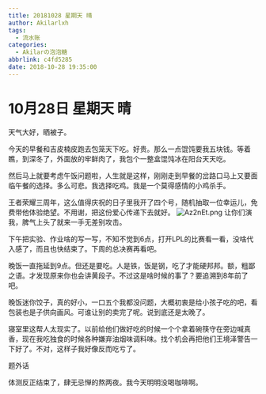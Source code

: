 ```yaml
---
title: 20181028 星期天 晴
author: Akilarlxh
tags:
  - 流水账
categories:
  - Akilarの泡泡糖
abbrlink: c4fd5285
date: 2018-10-28 19:35:00
---
```

# 10月28日 星期天 晴

天气大好，晒被子。

今天的早餐和吉皮楠皮跑去包笼天下吃。好贵。那么一点馄饨要我五块钱。等着瞧，到深冬了，外面放的牢鲜肉了，我包个一整盒馄饨冰在阳台天天吃。

然后马上就要考虑午饭问题啦，人生就是这样，刚刚走到早餐的岔路口马上又要面临午餐的选择。多么可悲。我选择吃鸡。我是一个莫得感情的小鸡杀手。

王者荣耀三周年，这么值得庆祝的日子里我开了四个号，随机抽取一位幸运儿，免费带他体验绝望。不用谢，把这份爱心传递下去就好。
![Az2nEt.png](https://s2.ax1x.com/2019/04/17/Az2nEt.png)
让你们演我，脾气上头了就来一手无差别攻击。

下午把实验、作业啥的写一写，不知不觉到6点，打开LPL的比赛看一看，没啥代入感了，而且也快结束了。下周的总决赛再看吧。

晚饭一直拖延到9点。但还是要吃。人是铁，饭是钢，吃了才能硬邦邦。额，粗鄙之语。才发现原来你也会讲黄段子。不过这是啥时候的事了？要追溯到8年前了吧。

晚饭迷你饺子，真的好小，一口五个我都没问题，大概初衷是给小孩子吃的吧，看包装也是子供向画风。可谁让别的卖完了呢。说到底还是太晚了。

寝室里这帮人太现实了。以前给他们做好吃的时候一个个拿着碗筷守在旁边喊真香，现在我吃独食的时候各种嫌弃油烟味调料味。找个机会再把他们王境泽警告一下好了。不对，这样子我好像反而吃亏了。

题外话

体测反正结束了，肆无忌惮的熬两夜。我今天明明没喝咖啡啊。
